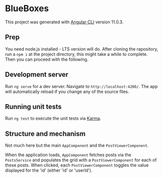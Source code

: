 # BlueBoxes

This project was generated with [Angular CLI](https://github.com/angular/angular-cli) version 11.0.3.

## Prep

You need node.js installed - LTS version will do.
After cloning the rapository, run a `npm i` at the project directory, this might take a while to complete. Then you can proceed with the following.

## Development server

Run `ng serve` for a dev server. Navigate to `http://localhost:4200/`. The app will automatically reload if you change any of the source files.

## Running unit tests

Run `ng test` to execute the unit tests via [Karma](https://karma-runner.github.io).

## Structure and mechanism

Not much here but the main `AppComponent` and the `PostViewerComponent`.

When the application loads, `AppComponent` fetches posts via the `PostsService` and populates the grid with a `PostViewerComponent` for each of these posts.
When clicked, each `PostViewerComponent` toggles the value displayed for the 'id' (either 'id' or 'userId').

